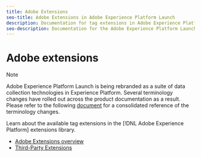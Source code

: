 ```yaml
---
title: Adobe Extensions
seo-title: Adobe Extensions in Adobe Experience Platform Launch
description: Documentation for tag extensions in Adobe Experience Platform.
seo-description: Documentation for the Adobe Experience Platform Launch Extensions provided by Adobe solutions.
---
```

# Adobe extensions

>[!NOTE]
>
>Adobe Experience Platform Launch is being rebranded as a suite of data collection technologies in Experience Platform. Several terminology changes have rolled out across the product documentation as a result. Please refer to the following [document](../term-updates.md) for a consolidated reference of the terminology changes.

Learn about the available tag extensions in the [!DNL Adobe Experience Platform] extensions library.

* [Adobe Extensions overview](./web/overview.md)
* [Third-Party Extensions](./3rd-party-extensions.md)
